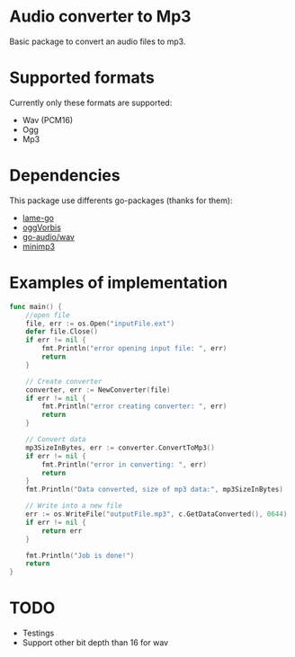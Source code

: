 # Audio converter to Mp3
Basic package to convert an audio files to mp3.


# Supported formats
Currently only these formats are supported:
* Wav (PCM16)
* Ogg
* Mp3

# Dependencies
This package use differents go-packages (thanks for them):
* [lame-go](https://github.com/viert/go-lame)
* [oggVorbis](https://github.com/jfreymuth/oggvorbis)
* [go-audio/wav](https://github.com/go-audio/wav)
* [minimp3](https://github.com/tosone/minimp3)

# Examples of implementation
```go
func main() {
    //open file
	file, err := os.Open("inputFile.ext")
	defer file.Close()
	if err != nil {
		fmt.Println("error opening input file: ", err)
		return
	}

	// Create converter
	converter, err := NewConverter(file)
	if err != nil {
		fmt.Println("error creating converter: ", err)
		return
	}

	// Convert data
	mp3SizeInBytes, err := converter.ConvertToMp3()
	if err != nil {
		fmt.Println("error in converting: ", err)
		return
	}
	fmt.Println("Data converted, size of mp3 data:", mp3SizeInBytes)

    // Write into a new file
	err := os.WriteFile("outputFile.mp3", c.GetDataConverted(), 0644)
	if err != nil {
		return err
	}

	fmt.Println("Job is done!")
	return
}
```

# TODO
* Testings
* Support other bit depth than 16 for wav